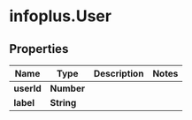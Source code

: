 # infoplus.User

## Properties
Name | Type | Description | Notes
------------ | ------------- | ------------- | -------------
**userId** | **Number** |  | 
**label** | **String** |  | 


